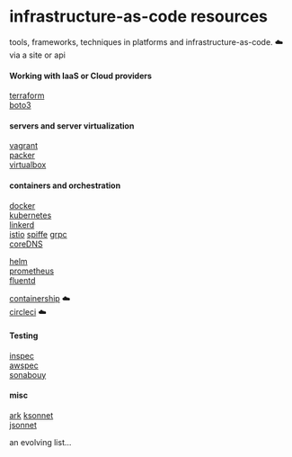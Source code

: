 # infrastructure-as-code resources
tools, frameworks, techniques in platforms and infrastructure-as-code. 
:cloud:  via a site or api

#### Working with IaaS or Cloud providers

[terraform](https://www.terraform.io)  
[boto3](https://boto3.readthedocs.io/en/latest/)  


#### servers and server virtualization

[vagrant](https://www.vagrantup.com)  
[packer](https://www.packer.io)  
[virtualbox](https://www.virtualbox.org)  


#### containers and orchestration

[docker](https://docs.docker.com)  
[kubernetes](https://kubernetes.io)  
[linkerd](https://linkerd.io)  
[istio](https://github.com/istio/istio)
[spiffe](https://spiffe.io)
[grpc](https://grpc.io)  
[coreDNS](https://coredns.io)  

[helm](https://helm.sh)  
[prometheus](https://prometheus.io)  
[fluentd](https://www.fluentd.org)  


[containership](https://www.containership.io) :cloud:  
[circleci](https://circleci.com)  :cloud:  

#### Testing

[inspec](https://www.inspec.io)  
[awspec](https://github.com/k1LoW/awspec)  
[sonabouy](https://github.com/heptio/sonobuoy)

#### misc

[ark](https://github.com/heptio/ark)
[ksonnet](http://ksonnet.heptio.com)  
[jsonnet](http://jsonnet.org)  


an evolving list...